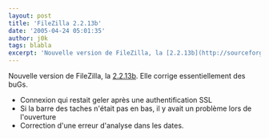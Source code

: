 ```yaml
---
layout: post
title: 'FileZilla 2.2.13b'
date: '2005-04-24 05:01:35'
author: j0k
tags: blabla
excerpt: 'Nouvelle version de FileZilla, la [2.2.13b](http://sourceforge.net/project/showfiles.php?group_id=21558).   )   Elle corrige essentiellement des buGs.'
---
```


Nouvelle version de FileZilla, la [2.2.13b](http://sourceforge.net/project/showfiles.php?group_id=21558).     Elle corrige essentiellement des buGs.
* Connexion qui restait geler après une authentification SSL
* Si la barre des taches n'était pas en bas, il y avait un problème lors de l'ouverture
* Correction d'une erreur d'analyse dans les dates.
